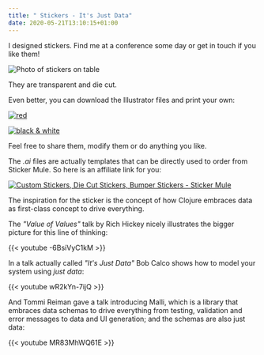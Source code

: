 ```yaml
---
title: " Stickers - It's Just Data"
date: 2020-05-21T13:10:15+01:00
---
```


I designed stickers. Find me at a conference some day or get in touch if you like them!
<!--more-->

![Photo of stickers on table](../images/itsjustdata-sticker-order.jpg)

They are transparent and die cut.

Even better, you can download the Illustrator files and print your own:

[![red](../images/itsjustdata-red-sticker-preview.png)](../files/itsjustdata-sticker-bw.ai)

[![black & white](../images/itsjustdata-bw-sticker-preview.png)](../files/itsjustdata-sticker-bw.ai)

Feel free to share them, modify them or do anything you like.

The *.ai* files are actually templates that can be directly used to order from Sticker Mule.
So here is an affiliate link for you:

[![Custom Stickers, Die Cut Stickers, Bumper Stickers - Sticker Mule](https://res.cloudinary.com/print-bear/image/upload/v1531752798/banners/stickermule-invite-friends-large.jpg)](https://www.stickermule.com/unlock?ref_id=6209142701&utm_content=728x90&utm_medium=embed&utm_source=invite)

The inspiration for the sticker is the concept of how Clojure embraces data as first-class concept to drive everything.

The *"Value of Values"* talk by Rich Hickey nicely illustrates the bigger picture for this line of thinking:

{{< youtube -6BsiVyC1kM >}}

In a talk actually called *"It's Just Data"* Bob Calco shows how to model your system using *just data*:

{{< youtube wR2kYn-7ijQ >}}


And Tommi Reiman gave a talk introducing Malli, which is a library that embraces data schemas to drive everything from testing, validation and error messages to data and UI generation; and the schemas are also just data:

{{< youtube MR83MhWQ61E >}}
